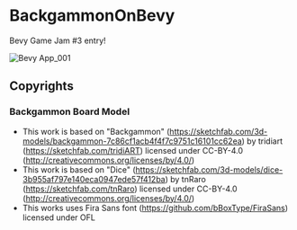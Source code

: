# BackgammonOnBevy

Bevy Game Jam #3 entry!

![Bevy App_001](https://user-images.githubusercontent.com/97428129/229629233-eec098bf-ac35-4a9a-a889-df5775b313fa.png)

## Copyrights

### Backgammon Board Model

* This work is based on "Backgammon" (https://sketchfab.com/3d-models/backgammon-7c86cf1acb4f4f7c9751c16101cc62ea) by tridiart (https://sketchfab.com/tridiART) licensed under CC-BY-4.0 (http://creativecommons.org/licenses/by/4.0/)
* This work is based on "Dice" (https://sketchfab.com/3d-models/dice-3b955af797e140eca0947ede57f412ba) by tnRaro (https://sketchfab.com/tnRaro) licensed under CC-BY-4.0 (http://creativecommons.org/licenses/by/4.0/)
* This works uses Fira Sans font (https://github.com/bBoxType/FiraSans) licensed under OFL 
